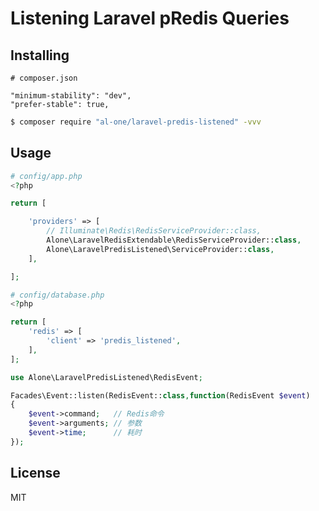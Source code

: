 # Listening Laravel pRedis Queries

## Installing

```
# composer.json

"minimum-stability": "dev",
"prefer-stable": true,
```

```sh
$ composer require "al-one/laravel-predis-listened" -vvv
```


## Usage

```php
# config/app.php
<?php

return [

    'providers' => [
        // Illuminate\Redis\RedisServiceProvider::class,
        Alone\LaravelRedisExtendable\RedisServiceProvider::class,
        Alone\LaravelPredisListened\ServiceProvider::class,
    ],

];
```

```php
# config/database.php
<?php

return [
    'redis' => [
        'client' => 'predis_listened',
    ],
];
```

```php
use Alone\LaravelPredisListened\RedisEvent;

Facades\Event::listen(RedisEvent::class,function(RedisEvent $event)
{
    $event->command;   // Redis命令
    $event->arguments; // 参数
    $event->time;      // 耗时
});
```


## License

MIT